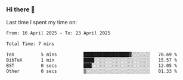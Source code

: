 ### Hi there 👋

<!--
**Grav1tum/Grav1tum** is a ✨ _special_ ✨ repository because its `README.md` (this file) appears on your GitHub profile.

Here are some ideas to get you started:

- 🔭 I’m currently working on ...
- 🌱 I’m currently learning ...
- 👯 I’m looking to collaborate on ...
- 🤔 I’m looking for help with ...
- 💬 Ask me about ...
- 📫 How to reach me: ...
- 😄 Pronouns: ...
- ⚡ Fun fact: ...
-->
Last time I spent my time on:
<!--START_SECTION:waka-->

```txt
From: 16 April 2025 - To: 23 April 2025

Total Time: 7 mins

TeX          5 mins          █████████████████▓░░░░░░░   70.69 %
BibTeX       1 min           ████░░░░░░░░░░░░░░░░░░░░░   15.57 %
BST          0 secs          ███░░░░░░░░░░░░░░░░░░░░░░   12.05 %
Other        0 secs          ▒░░░░░░░░░░░░░░░░░░░░░░░░   01.33 %
```

<!--END_SECTION:waka-->
